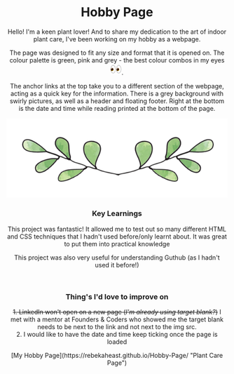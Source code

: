 <h1 align = "center">Hobby Page</h1> 


<p align = "center">Hello! I'm a keen plant lover! And to share my dedication to the art of indoor plant care, I've been working on my hobby as a webpage. </p>

<p align = "center">The page was designed to fit any size and format that it is opened on. The colour palette is green, pink and grey - the best colour combos in my eyes <img src="picture/eyes_1f440.png" width="25" height="25">.</p>

<p align = "center">The anchor links at the top take you to a different section of the webpage, acting as a quick key for the information. There is a grey background with swirly pictures, as well as a header and floating footer. Right at the bottom is the date and time while reading printed at the bottom of the page.</p>

<p align = "center"><img src="picture/divide.png" width="600"></p>

<h3 align = "center"><b>Key Learnings</h3></b>
<p align = "center">This project was fantastic! It allowed me to test out so many different HTML and CSS techniques that I hadn't used before/only learnt about. It was great to put them into practical knowledge</p>

<p align = "center">This project was also very useful for understanding Guthub (as I hadn't used it before!)</p><br>

<h3 align = "center"><b>Thing's I'd love to improve on</h3></b>
<p align = "center"><del> 1. LinkedIn won't open on a new page (<em>I'm already using target blank?</em>)</del> I met with a mentor at Founders & Coders who showed me the target blank needs to be next to the link and not next to the img src. <br>
2. I would like to have the date and time keep ticking once the page is loaded</p>


<p align = "center">[My Hobby Page](https://rebekaheast.github.io/Hobby-Page/ "Plant Care Page")</p>

